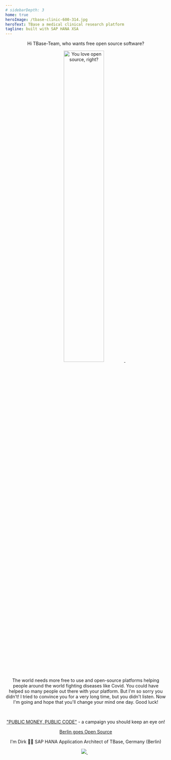 ```yaml
---
# sidebarDepth: 3
home: true                 
heroImage: /tbase-clinic-600-314.jpg
heroText: TBase a medical clinical research platform
tagline: built with SAP HANA XSA
---
```



  
  <p align='center'>
   Hi TBase-Team, who wants free open source software?
   </p>
  <p align='center'>
<a href="https://i.redd.it/">
    <img alt="You love open source, right?" src="https://i.redd.it/8lcewc38osr71.jpg" width=50% height=50%>
      </a>&nbsp;&nbsp;
</p>
  <p align='center'>
  The world needs more free to use and open-source platforms helping people around the world fighting diseases like Covid. You could have helped so many people out there with your platform. But I'm so sorry you didn't!
I tried to convince you for a very long time, but you didn't listen. Now I'm going and hope that you'll change your mind one day. Good luck!
   </p>&nbsp;&nbsp;


<p align='center'>
      <a href="https://publiccode.eu/de/">"PUBLIC MONEY, PUBLIC CODE"</a>
    - a campaign you should keep an eye on!
   </p>

  <!-- <p align='center'>
     <a href="https://publiccode.eu/de/">Public Money, Public Code</a>
   </p> -->

  <p align='center'>
   <a href="https://berlinopensource.de/warum-open-source/">Berlin goes Open Source</a>
   </p>

<p align='center'>
I'm Dirk 👨‍💻 SAP HANA Application Architect of TBase, Germany (Berlin)
</p>
<p align='center'>
  <a href="https://www.linkedin.com/in/raschke-dirk-81507b3a/">
    <img src="https://img.shields.io/badge/linkedin-%230077B5.svg?&style=for-the-badge&logo=linkedin&logoColor=white" />
  </a>&nbsp;&nbsp;
</p>
